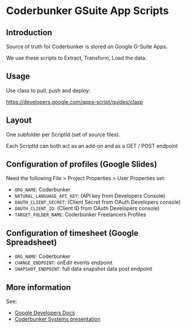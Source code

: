 # Coderbunker GSuite App Scripts

## Introduction

Source of truth for Coderbunker is stored on Google G-Suite Apps.

We use these scripts to Extract, Transform, Load the data.

## Usage

Use class to pull, push and deploy:

https://developers.google.com/apps-script/guides/clasp

## Layout

One subfolder per ScriptId (set of source files).

Each ScriptId can both act as an add-on and as a GET / POST endpoint

## Configuration of profiles (Google Slides)

Need the following File > Project Properties > User Properties set:

* ```ORG_NAME```: Coderbunker
* ```NATURAL_LANGUAGE_API_KEY```: (API key from Developers Console)
* ```OAUTH_CLIENT_SECRET```: (Client Secret from OAuth Developers console)
* ```OAUTH_CLIENT_ID```: (Client ID from OAuth Developers console)
* ```TARGET_FOLDER_NAME```: Coderbunker Freelancers Profiles

## Configuration of timesheet (Google Spreadsheet)

* ```ORG_NAME```: Coderbunker
* ```CHANGE_ENDPOINT```: onEdit events endpoint
* ```SNAPSHOT_ENDPOINT```: full data snapshot data post endpoint

## More information

See:

* [Google Developers Docs](https://developers.google.com/apps-script/)
* [Coderbunker Systems presentation]( https://docs.google.com/presentation/d/1ldRkSu5u0jK5LqAaN8OMU6G81a24TUJBOtVZp-B5C9k/edit#slide=id.g336ffe7dfd_0_4)
